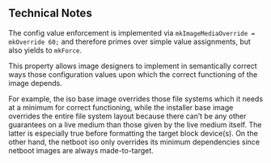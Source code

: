 ## Technical Notes

The config value enforcement is implemented via `mkImageMediaOverride = mkOverride 60;` and therefore primes over simple value assignments, but also yields to `mkForce`.

This property allows image designers to implement in semantically correct ways those configuration values upon which the correct functioning of the image depends.

For example, the iso base image overrides those file systems which it needs at a minimum for correct functioning, while the installer base image overrides the entire file system layout because there can’t be any other guarantees on a live medium than those given by the live medium itself. The latter is especially true before formatting the target block device(s). On the other hand, the netboot iso only overrides its minimum dependencies since netboot images are always made-to-target.
